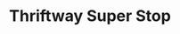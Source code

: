 ---
title: "Thriftway Super Stop"
url: /butte/thriftway-super-stop-harrison-avenue/
shop: Lebensmittel
---